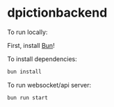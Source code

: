 # dpictionbackend

To run locally:

First, install [Bun](https://bun.sh/)!

To install dependencies:

```bash
bun install
```

To run websocket/api server:

```bash
bun run start
```
